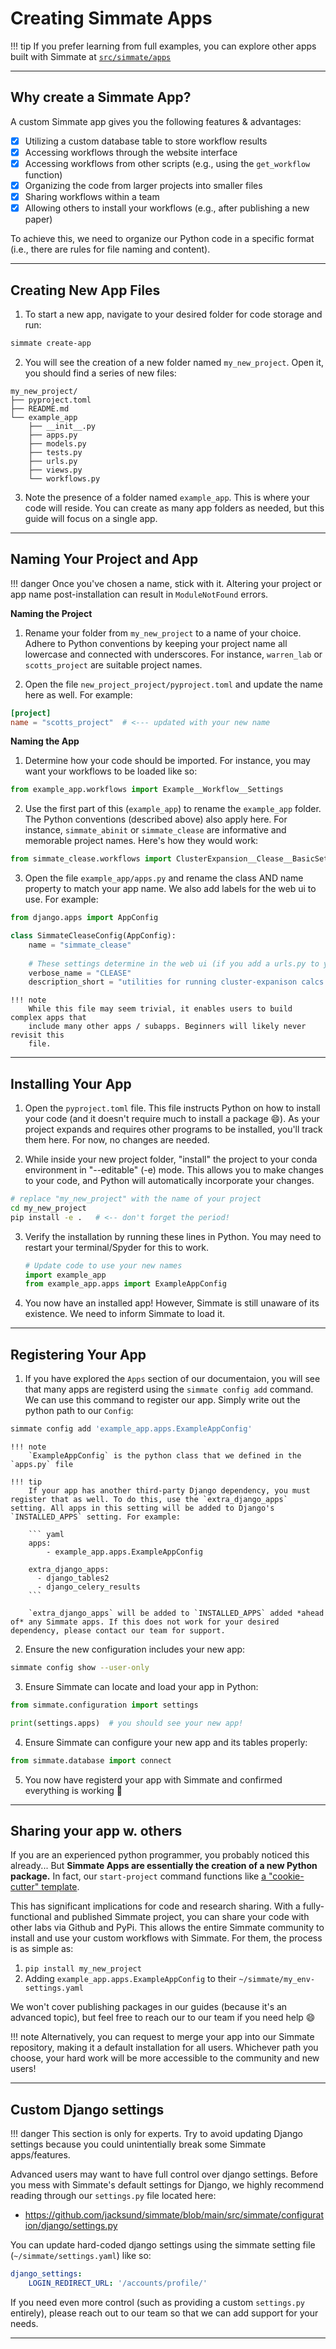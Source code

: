 # Creating Simmate Apps

!!! tip
    If you prefer learning from full examples, you can explore other apps built with Simmate at [`src/simmate/apps`](https://github.com/jacksund/simmate/tree/main/src/simmate/apps)

-------------------------------------------------------------------------------

## Why create a Simmate App?

A custom Simmate app gives you the following features & advantages:

- [x] Utilizing a custom database table to store workflow results
- [x] Accessing workflows through the website interface
- [x] Accessing workflows from other scripts (e.g., using the `get_workflow` function)
- [x] Organizing the code from larger projects into smaller files
- [x] Sharing workflows within a team
- [x] Allowing others to install your workflows (e.g., after publishing a new paper)

To achieve this, we need to organize our Python code in a specific format (i.e., there are rules for file naming and content).

-------------------------------------------------------------------------------

## Creating New App Files

1. To start a new app, navigate to your desired folder for code storage and run:
``` bash
simmate create-app
```

2. You will see the creation of a new folder named `my_new_project`. Open it, you should find a series of new files:
```
my_new_project/
├── pyproject.toml
├── README.md
└── example_app
    ├── __init__.py
    ├── apps.py
    ├── models.py
    ├── tests.py
    ├── urls.py
    ├── views.py
    └── workflows.py
```

3. Note the presence of a folder named `example_app`. This is where your code will reside. You can create as many app folders as needed, but this guide will focus on a single app.

-------------------------------------------------------------------------------

## Naming Your Project and App

!!! danger
    Once you've chosen a name, stick with it. Altering your project or app name post-installation can result in `ModuleNotFound` errors.

**Naming the Project**

1. Rename your folder from `my_new_project` to a name of your choice. Adhere to Python conventions by keeping your project name all lowercase and connected with underscores. For instance, `warren_lab` or `scotts_project` are suitable project names.

2. Open the file `new_project_project/pyproject.toml` and update the name here as well. For example:
``` toml
[project]
name = "scotts_project"  # <--- updated with your new name
```

**Naming the App**

1. Determine how your code should be imported. For instance, you may want your workflows to be loaded like so:
``` python
from example_app.workflows import Example__Workflow__Settings
```

2. Use the first part of this (`example_app`) to rename the `example_app` folder. The Python conventions (described above) also apply here. For instance, `simmate_abinit` or `simmate_clease` are informative and memorable project names. Here's how they would work:
``` python
from simmate_clease.workflows import ClusterExpansion__Clease__BasicSettings
```

3. Open the file `example_app/apps.py` and rename the class AND name property to match your app name. We also add labels for the web ui to use. For example:
``` python
from django.apps import AppConfig

class SimmateCleaseConfig(AppConfig):
    name = "simmate_clease"
    
    # These settings determine in the web ui (if you add a urls.py to your app)
    verbose_name = "CLEASE"  
    description_short = "utilities for running cluster-expanison calcs using CLEASE"
```

    !!! note
        While this file may seem trivial, it enables users to build complex apps that
        include many other apps / subapps. Beginners will likely never revisit this
        file.

-------------------------------------------------------------------------------

## Installing Your App

1. Open the `pyproject.toml` file. This file instructs Python on how to install your code (and it doesn't require much to install a package :smile:). As your project expands and requires other programs to be installed, you'll track them here. For now, no changes are needed.

2. While inside your new project folder, "install" the project to
your conda environment in "--editable" (-e) mode. This allows you to make changes to your code, and Python will automatically incorporate your changes.
``` bash
# replace "my_new_project" with the name of your project
cd my_new_project
pip install -e .   # <-- don't forget the period!
```

3. Verify the installation by running these lines in Python. You may need to restart your terminal/Spyder for this to work.
    ``` python
    # Update code to use your new names
    import example_app
    from example_app.apps import ExampleAppConfig
    ```

4. You now have an installed app! However, Simmate is still unaware
of its existence. We need to inform Simmate to load it.

-------------------------------------------------------------------------------

## Registering Your App

1. If you have explored the `Apps` section of our documentaion, you will see that many apps are registerd using the `simmate config add` command. We can use this command to register our app. Simply write out the python path to our `Config`:
``` bash
simmate config add 'example_app.apps.ExampleAppConfig'
```

    !!! note
        `ExampleAppConfig` is the python class that we defined in the `apps.py` file
    
    !!! tip
        If your app has another third-party Django dependency, you must register that as well. To do this, use the `extra_django_apps` setting. All apps in this setting will be added to Django's `INSTALLED_APPS` setting. For example:
        
        ``` yaml
        apps:
            - example_app.apps.ExampleAppConfig
        
        extra_django_apps:
          - django_tables2
          - django_celery_results
        ```
        
        `extra_django_apps` will be added to `INSTALLED_APPS` added *ahead of* any Simmate apps. If this does not work for your desired dependency, please contact our team for support.

2. Ensure the new configuration includes your new app:
``` bash
simmate config show --user-only
```

3. Ensure Simmate can locate and load your app in Python:
``` python
from simmate.configuration import settings

print(settings.apps)  # you should see your new app!
```

4. Ensure Simmate can configure your new app and its tables properly:
``` python
from simmate.database import connect
```

5. You now have registerd your app with Simmate and confirmed everything is working :rocket:

-------------------------------------------------------------------------------

## Sharing your app w. others

If you are an experienced python programmer, you probably noticed this already... But **Simmate Apps are essentially the creation of a new Python package.** In fact, our `start-project` command functions like [a "cookie-cutter" template](https://cookiecutter.readthedocs.io/en/stable/README.html).

This has significant implications for code and research sharing. With a fully-functional and published Simmate project, you can share your code with other labs via Github and PyPi. This allows the entire Simmate community to install and use your custom workflows with Simmate. For them, the process is as simple as:

1.  `pip install my_new_project`
2.  Adding `example_app.apps.ExampleAppConfig` to their `~/simmate/my_env-settings.yaml`

We won't cover publishing packages in our guides (because it's an advanced topic), but feel free to reach our to our team if you need help :smile:

!!! note
    Alternatively, you can request to merge your app into our Simmate repository, making it a default installation for all users. Whichever path you choose, your hard work will be more accessible to the community and new users!

-------------------------------------------------------------------------------

## Custom Django settings

!!! danger
    This section is only for experts. Try to avoid updating Django settings because you could unintentially break some Simmate apps/features.

Advanced users may want to have full control over django settings. Before you mess with Simmate's default settings for Django, we highly recommend reading through our `settings.py` file located here:

- https://github.com/jacksund/simmate/blob/main/src/simmate/configuration/django/settings.py

You can update hard-coded django settings using the simmate setting file (`~/simmate/settings.yaml`) like so:

``` yaml
django_settings:
    LOGIN_REDIRECT_URL: '/accounts/profile/'
```

If you need even more control (such as providing a custom `settings.py` entirely), please reach out to our team so that we can add support for your needs.

-------------------------------------------------------------------------------
